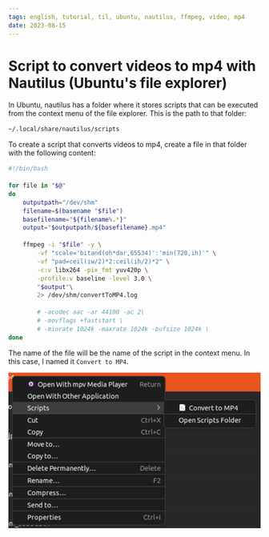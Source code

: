 ```yaml
---
tags: english, tutorial, til, ubuntu, nautilus, ffmpeg, video, mp4
date: 2023-08-15
---
```


# Script to convert videos to mp4 with Nautilus (Ubuntu's file explorer)

In Ubuntu, nautilus has a folder where it stores scripts that can be executed from the context menu of the file explorer. This is the path to that folder:

```bash
~/.local/share/nautilus/scripts
```

To create a script that converts videos to mp4, create a file in that folder with the following content:

```bash
#!/bin/bash

for file in "$@"
do
	outputpath="/dev/shm"
	filename=$(basename "$file")
	basefilename="${filename%.*}"
	output="$outputpath/${basefilename}.mp4"

	ffmpeg -i "$file" -y \
		-vf "scale='bitand(oh*dar,65534)':'min(720,ih)'" \
		-vf "pad=ceil(iw/2)*2:ceil(ih/2)*2" \
		-c:v libx264 -pix_fmt yuv420p \
		-profile:v baseline -level 3.0 \
		"$output"\
		2> /dev/shm/convertToMP4.log

		# -acodec aac -ar 44100 -ac 2\
		# -movflags +faststart \
		# -minrate 1024k -maxrate 1024k -bufsize 1024k \
done
```

The name of the file will be the name of the script in the context menu. In this case, I named it `Convert to MP4`.

![Context menu showing the "Convert to MP4" option](image.png)
